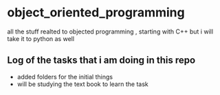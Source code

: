 # object_oriented_programming
all the stuff realted to objected programming , starting with C++ but i will take it to python as well 

## Log of the tasks that i am doing in this repo 

- added folders for the initial things 
- will be studying the text book to learn the task

